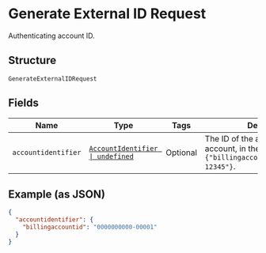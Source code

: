 
# Generate External ID Request

Authenticating account ID.

## Structure

`GenerateExternalIDRequest`

## Fields

| Name | Type | Tags | Description |
|  --- | --- | --- | --- |
| `accountidentifier` | [`AccountIdentifier \| undefined`](../../doc/models/account-identifier.md) | Optional | The ID of the authenticating billing account, in the format `{"billingaccountid":"1234567890-12345"}`. |

## Example (as JSON)

```json
{
  "accountidentifier": {
    "billingaccountid": "0000000000-00001"
  }
}
```

